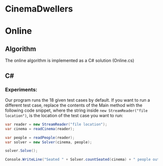 # CinemaDwellers

# Online

## Algorithm

The online algorithm is implemented as a C# solution (Online.cs)

## C#

### Experiments:

Our program runs the 18 given test cases by default. If you want to run a different test case, replace the contents of the Main method with the following code snippet, where the string inside `new StreamReader("file location")`, is the location of the test case you want to run:

```csharp
var reader = new StreamReader("file location");
var cinema = readCinema(reader);

var people = readPeople(reader);
var solver = new Solver(cinema, people);

solver.Solve();

Console.WriteLine("Seated " + Solver.countSeated(cinema) + " people out of " + people.Sum() + " total people");
```
